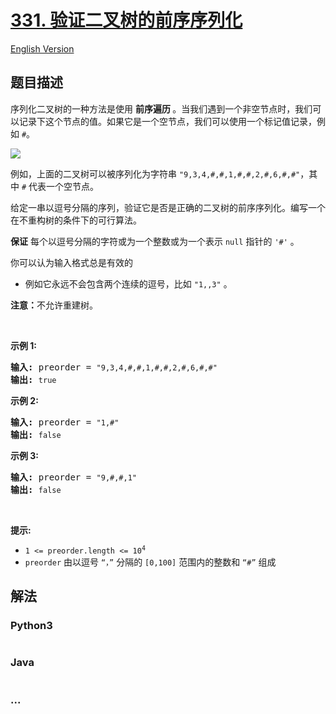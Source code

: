 # [331. 验证二叉树的前序序列化](https://leetcode.cn/problems/verify-preorder-serialization-of-a-binary-tree)

[English Version](/solution/0300-0399/0331.Verify%20Preorder%20Serialization%20of%20a%20Binary%20Tree/README_EN.md)

## 题目描述

<!-- 这里写题目描述 -->

<p>序列化二叉树的一种方法是使用 <strong>前序遍历 </strong>。当我们遇到一个非空节点时，我们可以记录下这个节点的值。如果它是一个空节点，我们可以使用一个标记值记录，例如 <code>#</code>。</p>

<p><img src="https://fastly.jsdelivr.net/gh/doocs/leetcode@main/solution/0300-0399/0331.Verify%20Preorder%20Serialization%20of%20a%20Binary%20Tree/images/pre-tree.jpg" /></p>

<p>例如，上面的二叉树可以被序列化为字符串 <code>"9,3,4,#,#,1,#,#,2,#,6,#,#"</code>，其中 <code>#</code> 代表一个空节点。</p>

<p>给定一串以逗号分隔的序列，验证它是否是正确的二叉树的前序序列化。编写一个在不重构树的条件下的可行算法。</p>

<p><strong>保证</strong> 每个以逗号分隔的字符或为一个整数或为一个表示 <code>null</code> 指针的 <code>'#'</code> 。</p>

<p>你可以认为输入格式总是有效的</p>

<ul>
	<li>例如它永远不会包含两个连续的逗号，比如&nbsp;<code>"1,,3"</code> 。</li>
</ul>

<p><strong>注意：</strong>不允许重建树。</p>

<p>&nbsp;</p>

<p><strong>示例 1:</strong></p>

<pre>
<strong>输入: </strong>preorder = <code>"9,3,4,#,#,1,#,#,2,#,6,#,#"</code>
<strong>输出: </strong><code>true</code></pre>

<p><strong>示例&nbsp;2:</strong></p>

<pre>
<strong>输入: </strong>preorder = <code>"1,#"</code>
<strong>输出: </strong><code>false</code>
</pre>

<p><strong>示例 3:</strong></p>

<pre>
<strong>输入: </strong>preorder = <code>"9,#,#,1"</code>
<strong>输出: </strong><code>false</code>
</pre>

<p>&nbsp;</p>

<p><strong>提示:</strong></p>

<ul>
	<li><code>1 &lt;= preorder.length &lt;= 10<sup>4</sup></code></li>
	<li><code>preorder</code>&nbsp;由以逗号&nbsp;<code>“，”</code> 分隔的 <code>[0,100]</code> 范围内的整数和 <code>“#”</code> 组成</li>
</ul>

## 解法

<!-- 这里可写通用的实现逻辑 -->

<!-- tabs:start -->

### **Python3**

<!-- 这里可写当前语言的特殊实现逻辑 -->

```python

```

### **Java**

<!-- 这里可写当前语言的特殊实现逻辑 -->

```java

```

### **...**

```

```

<!-- tabs:end -->
